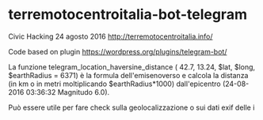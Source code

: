 # terremotocentroitalia-bot-telegram
Civic Hacking 24 agosto 2016
http://terremotocentroitalia.info/

Code based on plugin https://wordpress.org/plugins/telegram-bot/

La funzione telegram_location_haversine_distance ( 42.7, 13.24, $lat, $long, $earthRadius = 6371) è la formula dell'emisenoverso e calcola la distanza (in km o in metri moltiplicando $earthRadius*1000) dall'epicentro (24-08-2016 03:36:32 Magnitudo 6.0).

Può essere utile per fare check sulla geolocalizzazione o sui dati exif delle i
